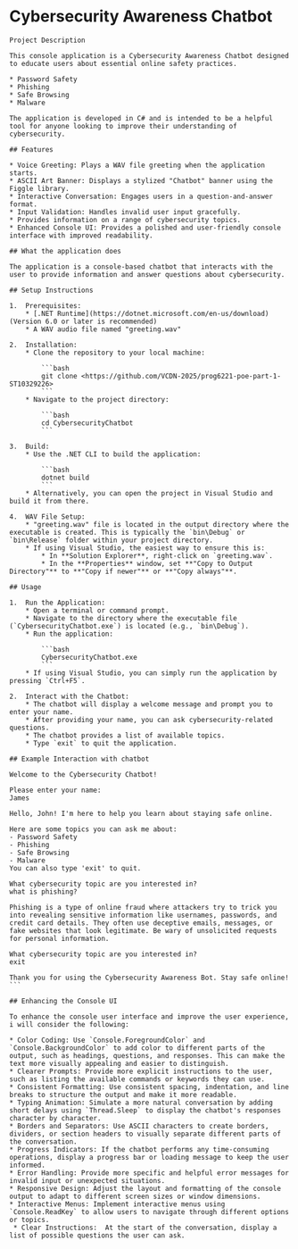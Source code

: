   # Cybersecurity Awareness Chatbot

    Project Description

    This console application is a Cybersecurity Awareness Chatbot designed to educate users about essential online safety practices.

    * Password Safety
    * Phishing
    * Safe Browsing
    * Malware

    The application is developed in C# and is intended to be a helpful tool for anyone looking to improve their understanding of cybersecurity.

    ## Features

    * Voice Greeting: Plays a WAV file greeting when the application starts.
    * ASCII Art Banner: Displays a stylized "Chatbot" banner using the Figgle library.
    * Interactive Conversation: Engages users in a question-and-answer format.
    * Input Validation: Handles invalid user input gracefully.
    * Provides information on a range of cybersecurity topics.
    * Enhanced Console UI: Provides a polished and user-friendly console interface with improved readability.

    ## What the application does

    The application is a console-based chatbot that interacts with the user to provide information and answer questions about cybersecurity.

    ## Setup Instructions

    1.  Prerequisites:
        * [.NET Runtime](https://dotnet.microsoft.com/en-us/download) (Version 6.0 or later is recommended)
        * A WAV audio file named "greeting.wav"

    2.  Installation:
        * Clone the repository to your local machine:

            ```bash
            git clone <https://github.com/VCDN-2025/prog6221-poe-part-1-ST10329226>
            ```
        * Navigate to the project directory:

            ```bash
            cd CybersecurityChatbot
            ```

    3.  Build:
        * Use the .NET CLI to build the application:

            ```bash
            dotnet build
            ```
        * Alternatively, you can open the project in Visual Studio and build it from there.

    4.  WAV File Setup:
        * "greeting.wav" file is located in the output directory where the executable is created. This is typically the `bin\Debug` or `bin\Release` folder within your project directory.
        * If using Visual Studio, the easiest way to ensure this is:
            * In **Solution Explorer**, right-click on `greeting.wav`.
            * In the **Properties** window, set **"Copy to Output Directory"** to **"Copy if newer"** or **"Copy always"**.

    ## Usage

    1.  Run the Application:
        * Open a terminal or command prompt.
        * Navigate to the directory where the executable file (`CybersecurityChatbot.exe`) is located (e.g., `bin\Debug`).
        * Run the application:

            ```bash
            CybersecurityChatbot.exe
            ```
        * If using Visual Studio, you can simply run the application by pressing `Ctrl+F5`.

    2.  Interact with the Chatbot:
        * The chatbot will display a welcome message and prompt you to enter your name.
        * After providing your name, you can ask cybersecurity-related questions.
        * The chatbot provides a list of available topics.
        * Type `exit` to quit the application.

    ## Example Interaction with chatbot
    
    Welcome to the Cybersecurity Chatbot!

    Please enter your name:
    James

    Hello, John! I'm here to help you learn about staying safe online.

    Here are some topics you can ask me about:
    - Password Safety
    - Phishing
    - Safe Browsing
    - Malware
    You can also type 'exit' to quit.

    What cybersecurity topic are you interested in?
    what is phishing?

    Phishing is a type of online fraud where attackers try to trick you into revealing sensitive information like usernames, passwords, and credit card details. They often use deceptive emails, messages, or fake websites that look legitimate. Be wary of unsolicited requests for personal information.

    What cybersecurity topic are you interested in?
    exit

    Thank you for using the Cybersecurity Awareness Bot. Stay safe online!
    ```

    ## Enhancing the Console UI

    To enhance the console user interface and improve the user experience, i will consider the following:

    * Color Coding: Use `Console.ForegroundColor` and `Console.BackgroundColor` to add color to different parts of the output, such as headings, questions, and responses. This can make the text more visually appealing and easier to distinguish.
    * Clearer Prompts: Provide more explicit instructions to the user, such as listing the available commands or keywords they can use.
    * Consistent Formatting: Use consistent spacing, indentation, and line breaks to structure the output and make it more readable.
    * Typing Animation: Simulate a more natural conversation by adding short delays using `Thread.Sleep` to display the chatbot's responses character by character.
    * Borders and Separators: Use ASCII characters to create borders, dividers, or section headers to visually separate different parts of the conversation.
    * Progress Indicators: If the chatbot performs any time-consuming operations, display a progress bar or loading message to keep the user informed.
    * Error Handling: Provide more specific and helpful error messages for invalid input or unexpected situations.
    * Responsive Design: Adjust the layout and formatting of the console output to adapt to different screen sizes or window dimensions.
    * Interactive Menus: Implement interactive menus using `Console.ReadKey` to allow users to navigate through different options or topics.
     * Clear Instructions:  At the start of the conversation, display a list of possible questions the user can ask.
